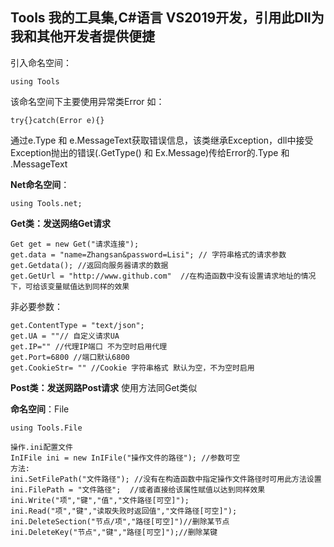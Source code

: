 ﻿Tools 我的工具集,C#语言 VS2019开发，引用此Dll为我和其他开发者提供便捷
--------------------------------------------


引入命名空间：

    using Tools

该命名空间下主要使用异常类Error
如：

    try{}catch(Error e){}

通过e.Type 和 e.MessageText获取错误信息，该类继承Exception，dll中接受Exception抛出的错误(.GetType() 和 Ex.Message)传给Error的.Type 和 .MessageText<br/>

**Net命名空间**：

    using Tools.net;

**Get类：发送网络Get请求**

    Get get = new Get("请求连接");
    get.data = "name=Zhangsan&password=Lisi"; // 字符串格式的请求参数
    get.Getdata(); //返回向服务器请求的数据
    get.GetUrl = "http://www.github.com"  //在构造函数中没有设置请求地址的情况下，可给该变量赋值达到同样的效果
非必要参数：

    get.ContentType = "text/json";
    get.UA = ""// 自定义请求UA
    get.IP="" //代理IP端口 不为空时启用代理
    get.Port=6800 //端口默认6800
    get.CookieStr= "" //Cookie 字符串格式 默认为空，不为空时启用

**Post类：发送网路Post请求**
使用方法同Get类似


**命名空间**：File

    using Tools.File
    
    操作.ini配置文件
    InIFile ini = new InIFile("操作文件的路径"); //参数可空
    方法:
    ini.SetFilePath("文件路径"); //没有在构造函数中指定操作文件路径时可用此方法设置
    ini.FilePath = "文件路径";  //或者直接给该属性赋值以达到同样效果
    ini.Write("项","键","值","文件路径[可空]");
    ini.Read("项","键","读取失败时返回值","文件路径[可空]");
    ini.DeleteSection("节点/项","路径[可空]")//删除某节点
    ini.DeleteKey("节点","键","路径[可空]");//删除某键
